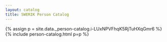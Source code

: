 ```yaml
---
layout: catalog
title: SWERIK Person Catalog
---
```

{% assign p = site.data._person-catalog.i-LUxNPVFhqK5RjTuHXqGmr6 %}
{% include person-catalog.html p=p %}

